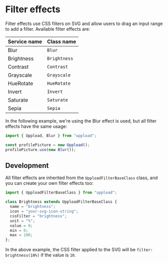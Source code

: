 # Filter effects

Filter effects use CSS filters on SVG and allow users to drag an input range to add a filter. Available filter effects are:

| Service name | Class name |
| ------------ | ---------- |
| Blur | `Blur` |
| Brightness | `Brightness` |
| Contrast | `Contrast` |
| Grayscale | `Grayscale` |
| HueRotate | `HueRotate` |
| Invert | `Invert` |
| Saturate | `Saturate` |
| Sepia | `Sepia` |

In the following example, we're using the Blur effect is used, but all filter effects have the same usage:

```ts
import { Uppload, Blur } from "uppload";

const profilePicture = new Uppload();
profilePicture.use(new Blur());
```

## Development

All filter effects are inherited from the `UpploadFilterBaseClass` class, and you can create your own filter effects too:

```ts
import { UpploadFilterBaseClass } from "uppload";

class Brightness extends UpploadFilterBaseClass {
  name = "brightness";
  icon = "your-svg-icon-string";
  cssFilter = "brightness";
  unit = "%";
  value = 0;
  min = 0;
  max = 100;
};
```

In the above example, the CSS filter applied to the SVG will be `filter: brightness(10%)` if the value is `10`.
